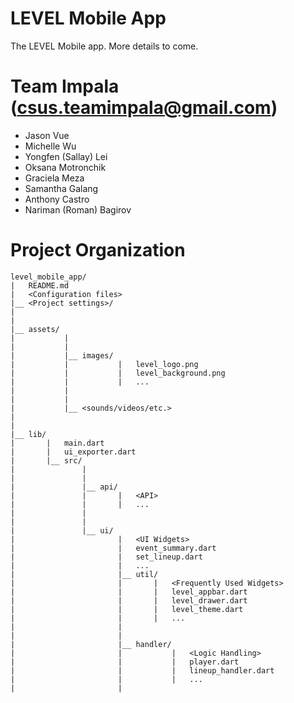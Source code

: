 # LEVEL Mobile App
The LEVEL Mobile app. More details to come.

# Team Impala (csus.teamimpala@gmail.com)
- Jason Vue
- Michelle Wu
- Yongfen (Sallay) Lei
- Oksana Motronchik
- Graciela Meza
- Samantha Galang
- Anthony Castro
- Nariman (Roman) Bagirov

# Project Organization
```
level_mobile_app/
|   README.md
|   <Configuration files>
|__ <Project settings>/
|
|
|__ assets/
|           |   
|           |
|           |__ images/
|           |           |   level_logo.png
|           |           |   level_background.png
|           |           |   ...
|           |
|           |
|           |__ <sounds/videos/etc.>
|           
|
|__ lib/
|       |   main.dart
|       |   ui_exporter.dart
|       |__ src/
|               |
|               |
|               |__ api/
|               |       |   <API>
|               |       |   ...
|               |
|               |
|               |__ ui/
|                       |   <UI Widgets>
|                       |   event_summary.dart
|                       |   set_lineup.dart
|                       |   ...
|                       |__ util/
|                       |       |   <Frequently Used Widgets>
|                       |       |   level_appbar.dart
|                       |       |   level_drawer.dart
|                       |       |   level_theme.dart
|                       |       |   ...
|                       |
|                       |
|                       |__ handler/
|                       |           |   <Logic Handling>
|                       |           |   player.dart
|                       |           |   lineup_handler.dart
|                       |           |   ...
|                       |
```
